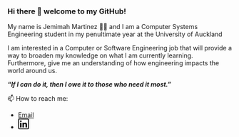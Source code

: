 ### Hi there 👋 welcome to my GitHub!

My name is Jemimah Martinez :woman_student: and I am a Computer Systems Engineering student in my penultimate year at the University of Auckland 

I am interested in a Computer or Software Engineering job that will provide a way to broaden my knowledge on what I am currently learning. Furthermore, give me an understanding of how engineering impacts the world around us. 

***“If I can do it, then I owe it to those who need it most.”***

📫 How to reach me:
- [Email](martinezjemimah@gmail.com)
- [![LinkedIn](linkedin.png)][2]

[2]: (https://www.linkedin.com/in/jemimah-martinez-a0924a18b/)


<!--
**jemimahmartinez/jemimahmartinez** is a ✨ _special_ ✨ repository because its `README.md` (this file) appears on your GitHub profile.

Here are some ideas to get you started:

- 🔭 I’m currently working on ...
- 🌱 I’m currently learning ...
- 👯 I’m looking to collaborate on ...
- 🤔 I’m looking for help with ...
- 💬 Ask me about ...
- 📫 How to reach me: ...
- 😄 Pronouns: ...
- ⚡ Fun fact: ...
-->
